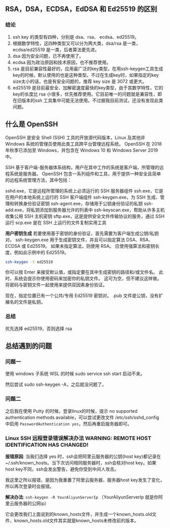## RSA，DSA，ECDSA，EdDSA 和 Ed25519 的区别

### 结论

1.  ssh key 的类型有四种，分别是 dsa、rsa、 ecdsa、ed25519。
2.  根据数学特性，这四种类型又可以分为两大类，dsa/rsa 是一类，ecdsa/ed25519 是一类，后者算法更先进。
3.  dsa 因为安全问题，已不再使用了。
4.  ecdsa 因为政治原因和技术原因，也不推荐使用。
5.  rsa 是目前兼容性最好的，应用最广泛的key类型，在用ssh-keygen工具生成 key的时候，默认使用的也是这种类型。不过在生成key时，如果指定的key size太小的话，也是有安全问题的，推荐 key size 是 3072 或更大。
6.  ed25519 是目前最安全、加解密速度最快的key类型，由于其数学特性，它的 key的长度比 rsa 小很多，优先推荐使用。它目前唯一的问题就是兼容性，即在旧版本的ssh 工具集中可能无法使用。不过据我目前测试，还没有发现此类问题。

## 什么是 OpenSSH

OpenSSH 是安全 Shell (SSH) 工具的开放源代码版本，Linux 及其他非 Windows 系统的管理员使用此类工具跨平台管理远程系统。 OpenSSH 在 2018 年秋季已添加至 Windows，并包含在 Windows 10 和 Windows Server 2019 中。

SSH 基于客户端-服务器体系结构，用户在其中工作的系统是客户端，所管理的远程系统是服务器。 OpenSSH 包含一系列组件和工具，用于提供一种安全且简单的远程系统管理方法，其中包括：

sshd.exe，它是远程所管理的系统上必须运行的 SSH 服务器组件
ssh.exe，它是在用户的本地系统上运行的 SSH 客户端组件
ssh-keygen.exe，为 SSH 生成、管理和转换身份验证密钥
ssh-agent.exe，存储用于公钥身份验证的私钥
ssh-add.exe，将私钥添加到服务器允许的列表中
ssh-keyscan.exe，帮助从许多主机收集公用 SSH 主机密钥
sftp.exe，这是提供安全文件传输协议的服务，通过 SSH 运行
scp.exe 是在 SSH 上运行的文件复制实用工具

**用户密钥生成**
若要使用基于密钥的身份验证，首先需要为客户端生成公钥/私钥对。 ssh-keygen.exe 用于生成密钥文件，并且可以指定算法 DSA、RSA、ECDSA 或 Ed25519。 如果未指定算法，则使用 RSA。 应使用强算法和密钥长度，例如此示例中的 Ed25519。

```sh
ssh-keygen -t ed25519
```

你可以按 Enter 来接受默认值，或指定要在其中生成密钥的路径和/或文件名。 此时，系统会提示你使用密码来加密你的私钥文件。 这可为空，但不建议这样做。 将密码与密钥文件一起使用来提供双因素身份验证。 

现在，指定位置已有一个公共/专用 Ed25519 密钥对。 .pub 文件是公钥，没有扩展名的文件是私钥。

### 总结

优先选择 ed25519，否则选择 rsa 

## 总结遇到的问题

### 问题一

使用 windows 子系统 WSL 的时候 sudo service ssh start 启动不来。

然后尝试 sudo ssh-keygen -A，之后就没问题了。

### 问题二

之后我在使用 Putty 的时候，登录linux的时候，提示 no supported authentication methods available，可以尝试更改文件 /etc/ssh/sshd_config 中启用 `PasswordAuthentication yes`，然后再重启服务器即可。

### Linux SSH 远程登录错误解决办法 WARNING: REMOTE HOST IDENTIFICATION HAS CHANGED!

**报错原因**: 
当我们选择 yes 时，ssh会把阿里云服务器的公钥(host key)都记录在~/.ssh/known_hosts。当下次访问相同服务器时，ssh会核对host key。如果host key不同，ssh会发出警告，避免你受到中间人攻击。

我这里之所以报错，是因为我重置了阿里云服务器，服务器host key发生了变化，所以再次登录时会报错。

**解决办法**: 
`ssh-keygen -R YourAliyunServerIp`     （YourAliyunServerIp 就是你阿里云服务器的公网ip）

它会更改我们上面说到的known_hosts文件，并生成一个known_hosts.old文件，known_hosts.old文件其实就是known_hosts未修改前的版本。
